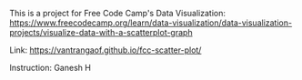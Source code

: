 This is a project for Free Code Camp's Data Visualization: https://www.freecodecamp.org/learn/data-visualization/data-visualization-projects/visualize-data-with-a-scatterplot-graph

Link:  https://vantrangaof.github.io/fcc-scatter-plot/

Instruction: Ganesh H

